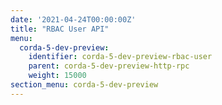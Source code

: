```yaml
---
date: '2021-04-24T00:00:00Z'
title: "RBAC User API"
menu:
  corda-5-dev-preview:
    identifier: corda-5-dev-preview-rbac-user
    parent: corda-5-dev-preview-http-rpc
    weight: 15000
section_menu: corda-5-dev-preview
---
```

